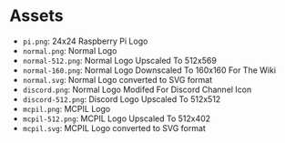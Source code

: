 # Assets
- ``pi.png``: 24x24 Raspberry Pi Logo
- ``normal.png``: Normal Logo
- ``normal-512.png``: Normal Logo Upscaled To 512x569
- ``normal-160.png``: Normal Logo Downscaled To 160x160 For The Wiki
- ``normal.svg``: Normal Logo converted to SVG format
- ``discord.png``: Normal Logo Modifed For Discord Channel Icon
- ``discord-512.png``: Discord Logo Upscaled To 512x512
- ``mcpil.png``: MCPIL Logo
- ``mcpil-512.png``: MCPIL Logo Upscaled To 512x402
- ``mcpil.svg``: MCPIL Logo converted to SVG format
